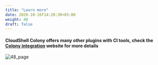 ```yaml
---
title: "Learn more"
date: 2020-10-16T14:20:30+03:00
weight: 48
draft: false
---
```


#### CloudShell Colony offers many other plugins with CI tools, check the [Colony integration](https://www.quali.com/colony-integrations/) website for more details
![48_page](/images/module3/48_page.png)
